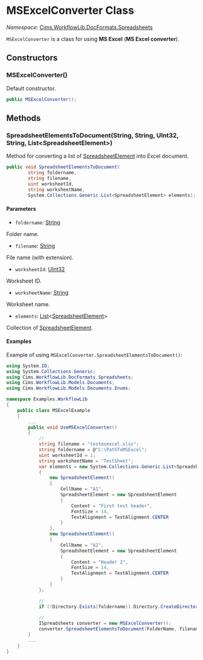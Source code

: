 # MSExcelConverter Class

*Namespace*: [Cims.WorkflowLib.DocFormats.Spreadsheets](Cims.WorkflowLib.DocFormats.Spreadsheets.md)

`MSExcelConverter` is a class for using **MS Excel** (**MS Excel converter**).

## Constructors 

### MSExcelConverter()

Default constructor.

```C#
public MSExcelConverter();
```

## Methods

### SpreadsheetElementsToDocument(String, String, UInt32, String, List\<SpreadsheetElement\>)

Method for converting a list of [SpreadsheetElement](../../Models/Documents/SpreadsheetElement.md) into Excel document.

```C#
public void SpreadsheetElementsToDocument(
        string foldername, 
        string filename, 
        uint worksheetId, 
        string worksheetName,
        System.Collections.Generic.List<SpreadsheetElement> elements);
```

#### Parameters 

- `foldername`: [String](https://learn.microsoft.com/en-us/dotnet/api/system.string)

Folder name.

- `filename`: [String](https://learn.microsoft.com/en-us/dotnet/api/system.string)

File name (with extension).

- `worksheetId`: [UInt32](https://learn.microsoft.com/en-us/dotnet/api/system.uint32)

Worksheet ID.

- `worksheetName`: [String](https://learn.microsoft.com/en-us/dotnet/api/system.string)

Worksheet name.

- `elements`: [List](https://learn.microsoft.com/en-us/dotnet/api/system.collections.generic.list-1)<[SpreadsheetElement](../../Models/Documents/SpreadsheetElement.md)>

Collection of [SpreadsheetElement](../../Models/Documents/SpreadsheetElement.md).

#### Examples

Example of using `MSExcelConverter.SpreadsheetElementsToDocument()`:

```C#
using System.IO;
using System.Collections.Generic; 
using Cims.WorkflowLib.DocFormats.Spreadsheets; 
using Cims.WorkflowLib.Models.Documents; 
using Cims.WorkflowLib.Models.Documents.Enums; 

namespace Examples.WorkflowLib
{
    public class MSExcelExample
    {
        ...
        public void UseMSExcelConverter()
        {
            // 
            string filename = "testmsexcel.xlsx"; 
            string foldername = @"C:\PathToMSExcel"; 
            uint worksheetId = 1; 
            string worksheetName = "TestSheet"; 
            var elements = new System.Collections.Generic.List<SpreadsheetElement>()
            {
                new SpreadsheetElement() 
                {
                    CellName = "A1",
                    SpreadsheetElement = new SpreadsheetElement 
                    {
                        Content = "First test header", 
                        FontSize = 14, 
                        TextAlignment = TextAlignment.CENTER
                    }
                }, 
                new SpreadsheetElement() 
                {
                    CellName = "A2",
                    SpreadsheetElement = new SpreadsheetElement 
                    {
                        Content = "Header 2", 
                        FontSize = 14, 
                        TextAlignment = TextAlignment.CENTER
                    }
                }
            }; 

            // 
            if (!Directory.Exists(foldername)) Directory.CreateDirectory(foldername); 
            
            //
            ISpreadsheets converter = new MSExcelConverter(); 
            converter.SpreadsheetElementsToDocument(FolderName, filename, worksheetId, worksheetName, elements);
        }
        ...
    }
}
```
